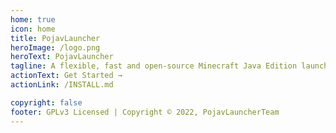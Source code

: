 ```yaml
---
home: true
icon: home
title: PojavLauncher
heroImage: /logo.png
heroText: PojavLauncher
tagline: A flexible, fast and open-source Minecraft Java Edition launcher for Android and iOS
actionText: Get Started →
actionLink: /INSTALL.md

copyright: false
footer: GPLv3 Licensed | Copyright © 2022, PojavLauncherTeam
---
```

